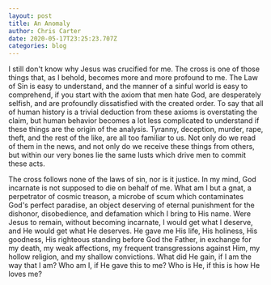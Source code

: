 ```yaml
---
layout: post
title: An Anomaly
author: Chris Carter
date: 2020-05-17T23:25:23.707Z
categories: blog
---
```

I still don't know why Jesus was crucified for me. The cross is one of those things that, as I behold, becomes more and more profound to me. The Law of Sin is easy to understand, and the manner of a sinful world is easy to comprehend, if you start with the axiom that men hate God, are desperately selfish, and are profoundly dissatisfied with the created order. To say that all of human history is a trivial deduction from these axioms is overstating the claim, but human behavior becomes a lot less complicated to understand if these things are the origin of the analysis. Tyranny, deception, murder, rape, theft, and the rest of the like, are all too familiar to us. Not only do we read of them in the news, and not only do we receive these things from others, but within our very bones lie the same lusts which drive men to commit these acts. 

The cross follows none of the laws of sin, nor is it justice. In my mind, God incarnate is not supposed to die on behalf of me. What am I but a gnat, a perpetrator of cosmic treason, a microbe of scum which contaminates God's perfect paradise, an object deserving of eternal punishment for the dishonor, disobedience, and defamation which I bring to His name. Were Jesus to remain, without becoming incarnate, I would get what I deserve, and He would get what He deserves. He gave me His life, His holiness, His goodness, His righteous standing before God the Father, in exchange for my death, my weak affections, my frequent transgressions against Him, my hollow religion, and my shallow convictions. What did He gain, if I am the way that I am? Who am I, if He gave this to me? Who is He, if this is how He loves me?